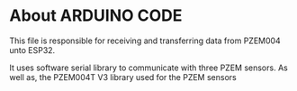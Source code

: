 # About ARDUINO CODE

This file is responsible for receiving and transferring data from PZEM004 unto ESP32.

It uses software serial library to communicate with three PZEM sensors.
As well as, the PZEM004T V3 library used for the PZEM sensors

